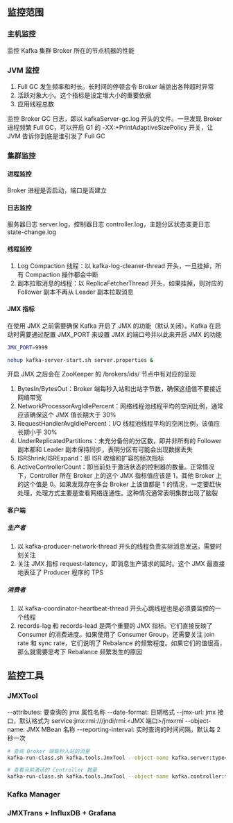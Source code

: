 ## 监控范围
### 主机监控
监控 Kafka 集群 Broker 所在的节点机器的性能

### JVM 监控
1. Full GC 发生频率和时长。长时间的停顿会令 Broker 端抛出各种超时异常
2. 活跃对象大小。这个指标是设定堆大小的重要依据
3. 应用线程总数

监控 Broker GC 日志，即以 kafkaServer-gc.log 开头的文件。一旦发现 Broker 进程频繁 Full GC，可以开启 G1 的 -XX:+PrintAdaptiveSizePolicy 开关，让 JVM 告诉你到底是谁引发了 Full GC

### 集群监控
#### 进程监控
Broker 进程是否启动，端口是否建立

#### 日志监控
服务器日志 server.log，控制器日志 controller.log，主题分区状态变更日志 state-change.log

#### 线程监控
1. Log Compaction 线程：以 kafka-log-cleaner-thread 开头，一旦挂掉，所有 Compaction 操作都会中断
2. 副本拉取消息的线程：以 ReplicaFetcherThread 开头，如果挂掉，则对应的 Follower 副本不再从 Leader 副本拉取消息

#### JMX 指标
在使用 JMX 之前需要确保 Kafka 开启了 JMX 的功能（默认关闭）。Kafka 在启动时需要通过配置 JMX_PORT 来设置 JMX 的端口号并以此来开启 JMX 的功能
```sh
JMX_PORT=9999

nohup kafka-server-start.sh server.properties &
```
开启 JMX 之后会在 ZooKeeper 的 /brokers/ids/<brokerId> 节点中有对应的呈现

1. BytesIn/BytesOut：Broker 端每秒入站和出站字节数，确保这组值不要接近网络带宽
2. NetworkProcessorAvgIdlePercent：网络线程池线程平均的空闲比例，通常应该确保这个 JMX 值长期大于 30%
3. RequestHandlerAvgIdlePercent：I/O 线程池线程平均的空闲比例，该值应长期小于 30%
4. UnderReplicatedPartitions：未充分备份的分区数，即并非所有的 Follower 副本都和 Leader 副本保持同步，表明分区有可能会出现数据丢失
5. ISRShrink/ISRExpand：即 ISR 收缩和扩容的频次指标
6. ActiveControllerCount：即当前处于激活状态的控制器的数量。正常情况下，Controller 所在 Broker 上的这个 JMX 指标值应该是 1，其他 Broker 上的这个值是 0。如果发现存在多台 Broker 上该值都是 1 的情况，一定要赶快处理，处理方式主要是查看网络连通性。这种情况通常表明集群出现了脑裂

#### 客户端
##### 生产者
1. 以 kafka-producer-network-thread 开头的线程负责实际消息发送，需要时刻关注
2. 关注 JMX 指标 request-latency，即消息生产请求的延时。这个 JMX 最直接地表征了 Producer 程序的 TPS

##### 消费者
1. 以 kafka-coordinator-heartbeat-thread 开头心跳线程也是必须要监控的一个线程
2. records-lag 和 records-lead 是两个重要的 JMX 指标。它们直接反映了 Consumer 的消费进度。如果使用了 Consumer Group，还需要关注 join rate 和 sync rate，它们说明了 Rebalance 的频繁程度。如果它们的值很高，那么就需要思考下 Rebalance 频繁发生的原因


## 监控工具
### JMXTool
--attributes: 要查询的 jmx 属性名称
--date-format: 日期格式
--jmx-url: jmx 接口，默认格式为 service:jmx:rmi:///jndi/rmi:<JMX 端口>/jmxrmi
--object-name: JMX MBean 名称
--reporting-interval: 实时查询的时间间隔，默认每 2 秒一次

```sh
# 查询 Broker 端每秒入站的流量
kafka-run-class.sh kafka.tools.JmxTool --object-name kafka.server:type=BrokerTopicMetrics,name=BytesInPerSec --jmx-url service:jmx:rmi:///jndi/rmi://:9997/jmxrmi --date-format "YYYY-MM-dd HH:mm:ss" --attributes OneMinuteRate --reporting-interval 1000
```
```sh
# 查看当前激活的 Controller 数量
kafka-run-class.sh kafka.tools.JmxTool --object-name kafka.controller:type=KafkaController,name=ActiveControllerCount --jmx-url service:jmx:rmi:///jndi/rmi://:9997/jmxrmi --date-format "YYYY-MM-dd HH:mm:ss" --reporting-interval 1000
```

### Kafka Manager

### JMXTrans + InfluxDB + Grafana